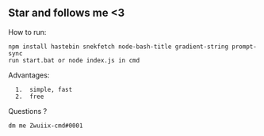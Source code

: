 ## Star and follows me <3

How to run:
```
npm install hastebin snekfetch node-bash-title gradient-string prompt-sync
run start.bat or node index.js in cmd
```

Advantages:
```
  1.  simple, fast
  2.  free
```
Questions ?
```
dm me Zwuiix-cmd#0001
```
